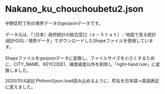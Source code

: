 <h1>Nakano_ku_chouchoubetu2.json</h1>
中野区町丁別の境界データのgeojsonデータです。<br><br>
データ元は、「（日本）政府統計の総合窓口（ｅ－Ｓｔａｔ）／地図で見る統計(統計GIS)／境界データ」でダウンロードしたShapeファイルを使用しています。<br><br>
Shapeファイルをgeojsonデータに変換し、ファイルサイズを小さくするために、CITY_NAME、KEYCODE1、緯度経度以外を削除し「right-hand rule」に変換しました。

2020/10/4追記
Phthonのjson.load読み込めるように、町名を日本語→英語表記に変えました。
